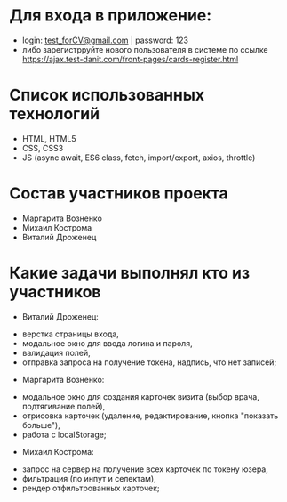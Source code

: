 # Для входа в приложение:
* login: test_forCV@gmail.com | password: 123
* либо зарегистрруйте нового пользователя в системе по ссылке https://ajax.test-danit.com/front-pages/cards-register.html 

# Список использованных технологий
* HTML, HTML5
* CSS, CSS3
* JS (async await, ES6 class, fetch, import/export, axios, throttle)


# Состав участников проекта
* Маргарита Возненко
* Михаил Кострома
* Виталий Дроженец 


# Какие задачи выполнял кто из участников
* Виталий Дроженец:
 - верстка страницы входа, 
 - модальное окно для ввода логина и пароля, 
 - валидация полей, 
 - отправка запроса на получение токена, надпись, что нет записей;

* Маргарита Возненко:
 - модальное окно для создания карточек визита (выбор врача, подтягивание полей),
 - отрисовка карточек (удаление, редактирование, кнопка "показать больше"),
 - работа с localStorage;

* Михаил Кострома:
- запрос на сервер на получение всех карточек по токену юзера,
- фильтрация (по инпут и селектам),
- рендер отфильтрованных карточек;


